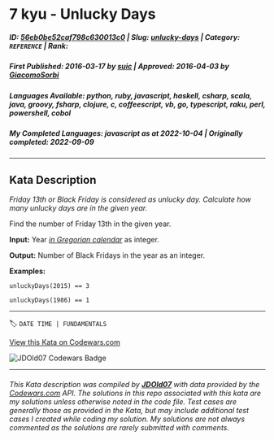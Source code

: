 # 7 kyu - Unlucky Days

##### **ID**: [56eb0be52caf798c630013c0](https://www.codewars.com/kata/56eb0be52caf798c630013c0) | **Slug**: [unlucky-days](https://www.codewars.com/kata/56eb0be52caf798c630013c0) | **Category**: `REFERENCE` | **Rank**: <span style="color:white">7 kyu</span>

##### **First Published**: 2016-03-17 ***by*** [suic](https://www.codewars.com/users/suic) | **Approved**: 2016-04-03 ***by*** [GiacomoSorbi](https://www.codewars.com/users/GiacomoSorbi)

##### **Languages Available**: python, ruby, javascript, haskell, csharp, scala, java, groovy, fsharp, clojure, c, coffeescript, vb, go, typescript, raku, perl, powershell, cobol

##### **My Completed Languages**: javascript ***as at*** 2022-10-04 | **Originally completed**: 2022-09-09

---

## Kata Description


_Friday 13th or Black Friday is considered as unlucky day. Calculate how many unlucky days are in the given year._



Find the number of Friday 13th in the given year.



__Input:__ Year [*in Gregorian calendar*](https://en.wikipedia.org/wiki/Gregorian_calendar) as integer.



__Output:__ Number of Black Fridays in the year as an integer.



__Examples:__



	unluckyDays(2015) == 3

	unluckyDays(1986) == 1

---


🏷 `DATE TIME | FUNDAMENTALS`


[View this Kata on Codewars.com](https://www.codewars.com/kata/56eb0be52caf798c630013c0)

![](https://www.codewars.com/users/jdold07/badges/large "JDOld07 Codewars Badge")

---

###### *This Kata description was compiled by [**JDOld07**](https://tpstech.dev) with data provided by the [Codewars.com](https://www.codewars.com) API.  The solutions in this repo associated with this kata are my solutions unless otherwise noted in the code file.  Test cases are generally those as provided in the Kata, but may include additional test cases I created while coding my solution.  My solutions are not always commented as the solutions are rarely submitted with comments.*
